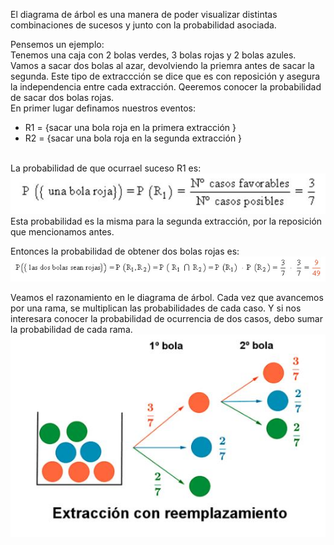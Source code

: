 El diagrama de árbol es una manera de poder visualizar distintas combinaciones de sucesos y junto con la probabilidad asociada.<br>

Pensemos un ejemplo:<br>
Tenemos una caja con 2 bolas verdes, 3 bolas rojas y 2 bolas azules. Vamos a sacar dos bolas al azar, devolviendo la priemra antes de sacar la segunda. Este tipo de extraccción se dice que es con reposición y asegura la independencia entre cada extracción. Qeeremos conocer la probabilidad de sacar dos bolas rojas.
<br>
En primer lugar definamos nuestros eventos:<br>
* R1 = {sacar una bola roja en la primera extracción }
* R2 = {sacar una bola roja en la segunda extracción }

<br>
La probabilidad de que ocurrael suceso R1 es:<br>
<img src="https://raw.githubusercontent.com/dh-mumuki/mumuki-guia-text-probabilidad/master/assets/prob_1541149227879.JPG" alt="prob_1541149227879.JPG" width="auto" height="auto"><br>
Esta probabilidad es la misma para la segunda extracción, por la reposición que mencionamos antes.<br>

Entonces la probabilidad de obtener dos bolas rojas es:
<br>
<img src="https://raw.githubusercontent.com/dh-mumuki/mumuki-guia-text-probabilidad/master/assets/prob2_1541149410699.JPG" alt="prob2_1541149410699.JPG" width="auto" height="auto"><br>

Veamos el razonamiento en le diagrama de árbol. Cada vez que avancemos por una rama, se multiplican las probabilidades de cada caso. Y si nos interesara conocer la probabilidad de ocurrencia de dos casos, debo sumar la probabilidad de cada rama.<br>
<img src="https://raw.githubusercontent.com/dh-mumuki/mumuki-guia-text-probabilidad/master/assets/bolas_1541149591799.JPG" alt="bolas_1541149591799.JPG" width="auto" height="auto">
